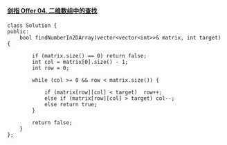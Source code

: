 #### [剑指 Offer 04. 二维数组中的查找](https://leetcode-cn.com/problems/er-wei-shu-zu-zhong-de-cha-zhao-lcof/)

```
class Solution {
public:
    bool findNumberIn2DArray(vector<vector<int>>& matrix, int target) {

        if (matrix.size() == 0) return false;
        int col = matrix[0].size() - 1;
        int row = 0;

        while (col >= 0 && row < matrix.size()) {

            if (matrix[row][col] < target)  row++;
            else if (matrix[row][col] > target) col--;
            else return true;
        }

        return false;
    }
};
```


